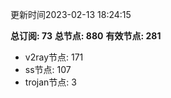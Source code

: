 更新时间2023-02-13 18:24:15

**总订阅: 73**
**总节点: 880**
**有效节点: 281**
- v2ray节点: 171
- ss节点: 107
- trojan节点: 3
